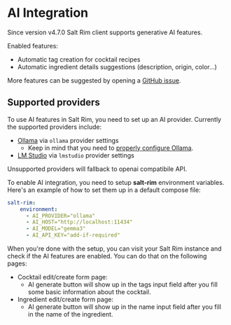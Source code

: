 # AI Integration

Since version v4.7.0 Salt Rim client supports generative AI features.

Enabled features:

- Automatic tag creation for cocktail recipes
- Automatic ingredient details suggestions (description, origin, color...)

More features can be suggested by opening a [GitHub issue](https://github.com/karlomikus/vue-salt-rim/issues).

## Supported providers

To use AI features in Salt Rim, you need to set up an AI provider. Currently the supported providers include:

- [Ollama](https://ollama.com/) via `ollama` provider settings
    - Keep in mind that you need to [properly configure Ollama](https://github.com/ollama/ollama/blob/main/docs/faq.md#how-do-i-configure-ollama-server).
- [LM Studio](https://lmstudio.ai/) via `lmstudio` provider settings

Unsupported providers will fallback to openai compatibile API.

To enable AI integration, you need to setup **salt-rim** environment variables. Here's an example of how to set them up in a default compose file:

```yaml title="docker-compose.yml"
salt-rim:
    environment:
      - AI_PROVIDER="ollama"
      - AI_HOST="http://localhost:11434"
      - AI_MODEL="gemma3"
      - AI_API_KEY="add-if-required"
```

When you're done with the setup, you can visit your Salt Rim instance and check if the AI features are enabled. You can do that on the following pages:

- Cocktail edit/create form page:
    - AI generate button will show up in the tags input field after you fill some basic information about the cocktail.
- Ingredient edit/create form page:
    - AI generate button will show up in the name input field after you fill in the name of the ingredient.
